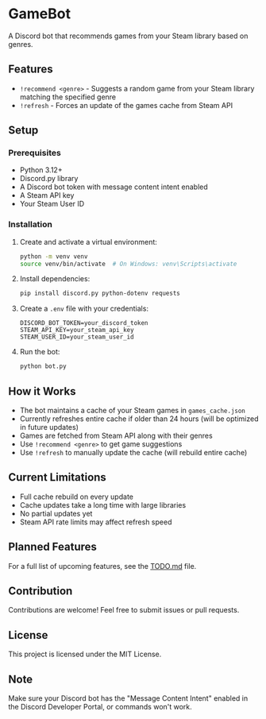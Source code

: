 # GameBot

A Discord bot that recommends games from your Steam library based on genres.

## Features
- `!recommend <genre>` - Suggests a random game from your Steam library matching the specified genre
- `!refresh` - Forces an update of the games cache from Steam API

## Setup
### Prerequisites
- Python 3.12+
- Discord.py library
- A Discord bot token with message content intent enabled
- A Steam API key
- Your Steam User ID

### Installation
1. Create and activate a virtual environment:
   ```bash
   python -m venv venv
   source venv/bin/activate  # On Windows: venv\Scripts\activate
   ```

2. Install dependencies:
   ```bash
   pip install discord.py python-dotenv requests
   ```

3. Create a `.env` file with your credentials:
   ```env
   DISCORD_BOT_TOKEN=your_discord_token
   STEAM_API_KEY=your_steam_api_key
   STEAM_USER_ID=your_steam_user_id
   ```

4. Run the bot:
   ```bash
   python bot.py
   ```

## How it Works
- The bot maintains a cache of your Steam games in `games_cache.json`
- Currently refreshes entire cache if older than 24 hours (will be optimized in future updates)
- Games are fetched from Steam API along with their genres
- Use `!recommend <genre>` to get game suggestions
- Use `!refresh` to manually update the cache (will rebuild entire cache)

## Current Limitations
- Full cache rebuild on every update
- Cache updates take a long time with large libraries
- No partial updates yet
- Steam API rate limits may affect refresh speed

## Planned Features
For a full list of upcoming features, see the [TODO.md](TODO.md) file.

## Contribution
Contributions are welcome! Feel free to submit issues or pull requests.

## License
This project is licensed under the MIT License.

## Note
Make sure your Discord bot has the "Message Content Intent" enabled in the Discord Developer Portal, or commands won't work.

